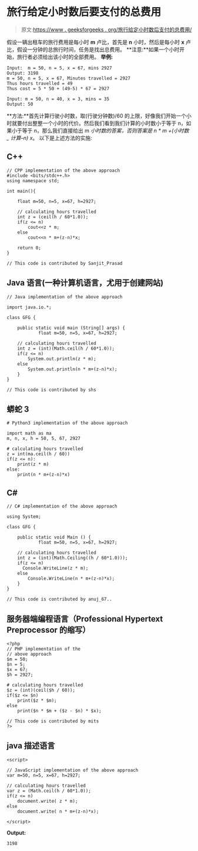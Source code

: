 # 旅行给定小时数后要支付的总费用

> 原文:[https://www . geeksforgeeks . org/旅行给定小时数后支付的总费用/](https://www.geeksforgeeks.org/total-money-to-be-paid-after-traveling-the-given-number-of-hours/)

假设一辆出租车的旅行费用是每小时 **m** 卢比，首先是 **n** 小时，然后是每小时 **x** 卢比，假设一分钟的总旅行时间，任务是找出总费用。
**注意:**如果一个小时开始，旅行者必须给出该小时的全部费用。
**举例:**

```
Input:  m = 50, n = 5, x = 67, mins 2927
Output: 3198
m = 50, n = 5, x = 67, Minutes travelled = 2927
Thus hours travelled = 49
Thus cost = 5 * 50 + (49-5) * 67 = 2927

Input: m = 50, n = 40, x = 3, mins = 35
Output: 50
```

**方法:**首先计算行驶小时数，取(行驶分钟数)/60 的上限，好像我们开始一个小时就要付出整整一个小时的代价。然后我们看到我们计算的小时数小于等于 n，如果小于等于 n，那么我们直接给出 m *小时数的答案，否则答案是 **n * m +(小时数 _ 计算–n)* x**。
以下是上述方法的实施:

## C++

```
// CPP implementation of the above approach
#include <bits/stdc++.h>
using namespace std;

int main(){

    float m=50, n=5, x=67, h=2927;

    // calculating hours travelled
    int z = (ceil(h / 60*1.0));
    if(z <= n)
        cout<<z * m;
    else
        cout<<n * m+(z-n)*x;

    return 0;
}

// This code is contributed by Sanjit_Prasad
```

## Java 语言(一种计算机语言，尤用于创建网站)

```
// Java implementation of the above approach

import java.io.*;

class GFG {

    public static void main (String[] args) {
            float m=50, n=5, x=67, h=2927;

    // calculating hours travelled
    int z = (int)(Math.ceil(h / 60*1.0));
    if(z <= n)
        System.out.println(z * m);
    else
        System.out.println(n * m+(z-n)*x);
    }
}

// This code is contributed by shs
```

## 蟒蛇 3

```
# Python3 implementation of the above approach

import math as ma
m, n, x, h = 50, 5, 67, 2927

# calculating hours travelled
z = int(ma.ceil(h / 60))
if(z <= n):
    print(z * m)
else:
    print(n * m+(z-n)*x)
```

## C#

```
// C# implementation of the above approach

using System;

class GFG {

    public static void Main () {
            float m=50, n=5, x=67, h=2927;

    // calculating hours travelled
    int z = (int)(Math.Ceiling((h / 60*1.0)));
    if(z <= n)
      Console.WriteLine(z * m);
    else
        Console.WriteLine(n * m+(z-n)*x);
    }
}

// This code is contributed by anuj_67..
```

## 服务器端编程语言（Professional Hypertext Preprocessor 的缩写）

```
<?php
// PHP implementation of the
// above approach
$m = 50;
$n = 5;
$x = 67;
$h = 2927;

# calculating hours travelled
$z = (int)(ceil($h / 60));
if($z <= $n)
    print($z * $m);
else
    print($n * $m + ($z - $n) * $x);

// This code is contributed by mits
?>
```

## java 描述语言

```
<script>

// JavaScript implementation of the above approach
var m=50, n=5, x=67, h=2927;

// calculating hours travelled
var z = (Math.ceil(h / 60*1.0));
if(z <= n)
    document.write( z * m);
else
    document.write( n * m+(z-n)*x);

</script>
```

**Output:** 

```
3198
```